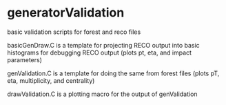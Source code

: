 # generatorValidation
basic validation scripts for forest and reco files

basicGenDraw.C is a template for projecting RECO output into basic histograms for debugging RECO output (plots pt, eta, and impact parameters)

genValidation.C is a template for doing the same from forest files (plots pT, eta, multiplicity, and centrality)

drawValidation.C is a plotting macro for the output of genValidation
